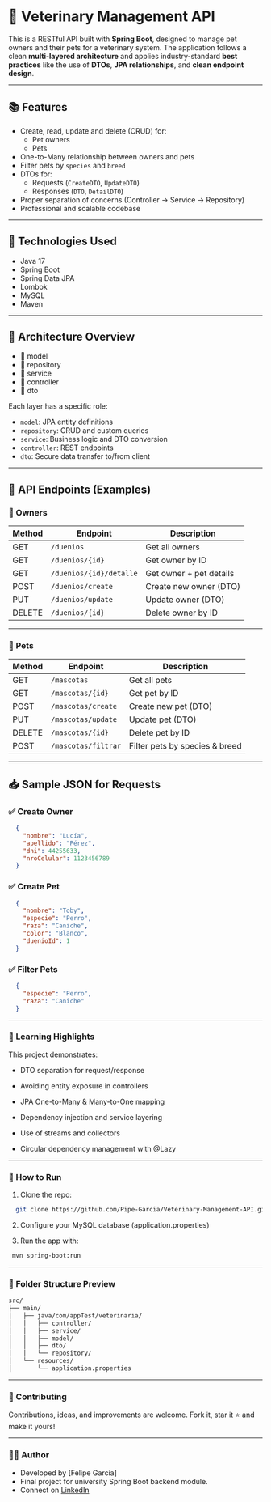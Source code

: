 # 🐾 Veterinary Management API

This is a RESTful API built with **Spring Boot**, designed to manage pet owners and their pets for a veterinary system. The application follows a clean **multi-layered architecture** and applies industry-standard **best practices** like the use of **DTOs**, **JPA relationships**, and **clean endpoint design**.

---

## 📚 Features

- Create, read, update and delete (CRUD) for:
  - Pet owners
  - Pets
- One-to-Many relationship between owners and pets
- Filter pets by `species` and `breed`
- DTOs for:
  - Requests (`CreateDTO`, `UpdateDTO`)
  - Responses (`DTO`, `DetailDTO`)
- Proper separation of concerns (Controller → Service → Repository)
- Professional and scalable codebase

---

## 🔧 Technologies Used

- Java 17
- Spring Boot
- Spring Data JPA
- Lombok
- MySQL
- Maven

---

## 🧱 Architecture Overview

 - 📁 model
 - 📁 repository
 - 📁 service
 - 📁 controller
 - 📁 dto


Each layer has a specific role:
- `model`: JPA entity definitions
- `repository`: CRUD and custom queries
- `service`: Business logic and DTO conversion
- `controller`: REST endpoints
- `dto`: Secure data transfer to/from client

---

## 🔗 API Endpoints (Examples)

### 📌 Owners

| Method | Endpoint                  | Description                 |
|--------|---------------------------|-----------------------------|
| GET    | `/duenios`                | Get all owners              |
| GET    | `/duenios/{id}`           | Get owner by ID             |
| GET    | `/duenios/{id}/detalle`   | Get owner + pet details     |
| POST   | `/duenios/create`         | Create new owner (DTO)      |
| PUT    | `/duenios/update`         | Update owner (DTO)          |
| DELETE | `/duenios/{id}`           | Delete owner by ID          |

---

### 🐶 Pets

| Method | Endpoint                    | Description                    |
|--------|-----------------------------|--------------------------------|
| GET    | `/mascotas`                 | Get all pets                   |
| GET    | `/mascotas/{id}`            | Get pet by ID                  |
| POST   | `/mascotas/create`          | Create new pet (DTO)           |
| PUT    | `/mascotas/update`          | Update pet (DTO)               |
| DELETE | `/mascotas/{id}`            | Delete pet by ID               |
| POST   | `/mascotas/filtrar`         | Filter pets by species & breed |

---

## 📥 Sample JSON for Requests

### ✅ Create Owner

```json
  {
    "nombre": "Lucía",
    "apellido": "Pérez",
    "dni": 44255633,
    "nroCelular": 1123456789
  }
  ```

### ✅ Create Pet

```json
  {
    "nombre": "Toby",
    "especie": "Perro",
    "raza": "Caniche",
    "color": "Blanco",
    "duenioId": 1
  }
  ```

### ✅ Filter Pets

```json
  {
    "especie": "Perro",
    "raza": "Caniche"
  }
  ```

---


### 🧠 Learning Highlights

This project demonstrates:

   - DTO separation for request/response

   - Avoiding entity exposure in controllers

   - JPA One-to-Many & Many-to-One mapping

   - Dependency injection and service layering

   - Use of streams and collectors

   - Circular dependency management with @Lazy


---

### 🚀 How to Run

1. Clone the repo:

  ```bash
    git clone https://github.com/Pipe-Garcia/Veterinary-Management-API.git
```

2. Configure your MySQL database (application.properties)

3. Run the app with:

  ```bash
   mvn spring-boot:run
```

---

### 📂 Folder Structure Preview

  ```bash
  src/
  ├── main/
  │   ├── java/com/appTest/veterinaria/
  │   │   ├── controller/
  │   │   ├── service/
  │   │   ├── model/
  │   │   ├── dto/
  │   │   └── repository/
  │   └── resources/
  │       └── application.properties
  ```

---

### 🤝 Contributing

Contributions, ideas, and improvements are welcome. Fork it, star it ⭐ and make it yours!

---

### 🧑‍🎓 Author

 - Developed by [Felipe Garcia]
 - Final project for university Spring Boot backend module.
 - Connect on <a href="https://www.linkedin.com/in/felipe-garc%C3%ADa-dev/">LinkedIn
